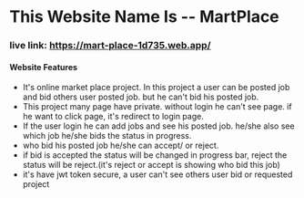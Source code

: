 # This Website Name Is -- MartPlace


### live link: https://mart-place-1d735.web.app/



#### Website Features
- It's online market place project. In this project a user can be posted job and bid others user posted job. but he can't bid his posted job.
- This project many page have private. without login he can't see page. if he want to click page, it's redirect to login page.
- If the user login he can add jobs and see his posted job. he/she also see  which job he/she bids the status in progress.
- who bid his posted job he/she  can accept/ or reject. 
- if bid is accepted the status will be changed in progress bar, reject the status will be reject.(it's reject or accept is showing who bid this job)
- it's have jwt token secure, a user can't see others user bid or requested project 
